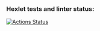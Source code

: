 ### Hexlet tests and linter status:
[![Actions Status](https://github.com/S1iBa/frontend-project-44/workflows/hexlet-check/badge.svg)](https://github.com/S1iBa/frontend-project-44/actions)